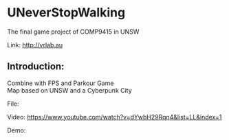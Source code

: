 # UNeverStopWalking
The final game project of COMP9415 in UNSW

Link: http://vrlab.au

## Introduction:
Combine with FPS and Parkour Game  
Map based on UNSW and a Cyberpunk City

File: 

Video: https://www.youtube.com/watch?v=dYwbH29Rqn4&list=LL&index=1

Demo: 
